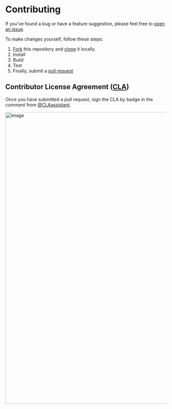 # Contributing

If you've found a bug or have a feature suggestion, please feel free to [open an issue](/issues).

To make changes yourself, follow these steps:

1. [Fork](https://help.github.com/articles/fork-a-repo/) this repository and [clone](https://help.github.com/articles/cloning-a-repository/) it locally.
1. Install <!-- TODO replace this install steps, e.g. "Run `npm install`" -->
1. Build <!-- TODO replace this install steps, e.g. "Build the library using `npm run build`" -->
1. Test <!-- TODO replace this install steps, e.g. "Test your changes with `npm test`" -->
1. Finally, submit a [pull request](https://help.github.com/articles/creating-a-pull-request-from-a-fork/)

## Contributor License Agreement ([CLA](https://en.wikipedia.org/wiki/Contributor_License_Agreement))

Once you have submitted a pull request, sign the CLA by badge in the comment from [@CLAassistant](https://github.com/CLAassistant).

<img width="910" alt="image" src="https://user-images.githubusercontent.com/62121649/198740836-70aeb322-5755-49fc-af55-93c8e8a39058.png">


